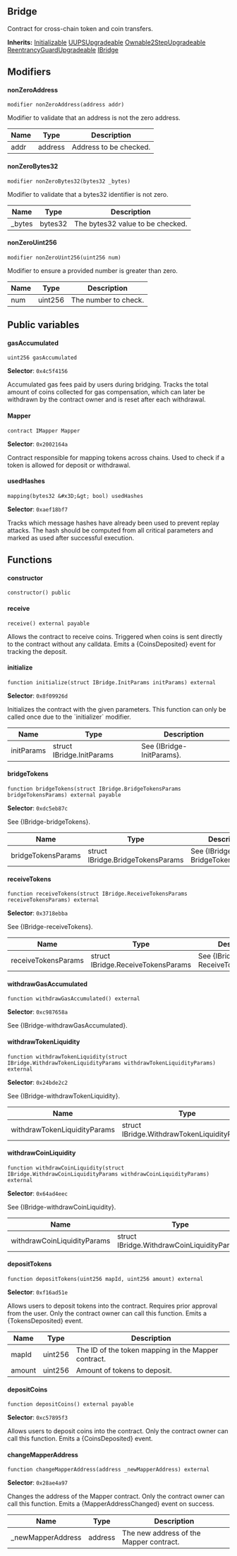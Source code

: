 

## Bridge

Contract for cross-chain token and coin transfers.

**Inherits:** [Initializable](../../../../@openzeppelin/contracts-upgradeable/proxy/utils/Initializable.md) [UUPSUpgradeable](../../../../@openzeppelin/contracts-upgradeable/proxy/utils/UUPSUpgradeable.md) [Ownable2StepUpgradeable](../../../../@openzeppelin/contracts-upgradeable/access/Ownable2StepUpgradeable.md) [ReentrancyGuardUpgradeable](../../../../@openzeppelin/contracts-upgradeable/security/ReentrancyGuardUpgradeable.md) [IBridge](interfaces/IBridge.md)
## Modifiers
#### nonZeroAddress

```solidity
modifier nonZeroAddress(address addr)
```

Modifier to validate that an address is not the zero address.

| Name | Type | Description |
| ---- | ---- | ----------- |
| addr | address | Address to be checked. |

#### nonZeroBytes32

```solidity
modifier nonZeroBytes32(bytes32 _bytes)
```

Modifier to validate that a bytes32 identifier is not zero.

| Name | Type | Description |
| ---- | ---- | ----------- |
| _bytes | bytes32 | The bytes32 value to be checked. |

#### nonZeroUint256

```solidity
modifier nonZeroUint256(uint256 num)
```

Modifier to ensure a provided number is greater than zero.

| Name | Type | Description |
| ---- | ---- | ----------- |
| num | uint256 | The number to check. |

## Public variables
#### gasAccumulated
```solidity
uint256 gasAccumulated
```
**Selector**: `0x4c5f4156`

Accumulated gas fees paid by users during bridging.
Tracks the total amount of coins collected for gas compensation,
which can later be withdrawn by the contract owner and is reset after each withdrawal.

#### Mapper
```solidity
contract IMapper Mapper
```
**Selector**: `0x2002164a`

Contract responsible for mapping tokens across chains.
Used to check if a token is allowed for deposit or withdrawal.

#### usedHashes
```solidity
mapping(bytes32 &#x3D;&gt; bool) usedHashes
```
**Selector**: `0xaef18bf7`

Tracks which message hashes have already been used to prevent replay attacks.
The hash should be computed from all critical parameters and marked as used after successful execution.

## Functions
#### constructor

```solidity
constructor() public
```

#### receive

```solidity
receive() external payable
```

Allows the contract to receive coins.
Triggered when coins is sent directly to the contract without any calldata.
Emits a {CoinsDeposited} event for tracking the deposit.

#### initialize

```solidity
function initialize(struct IBridge.InitParams initParams) external
```
**Selector**: `0x8f09926d`

Initializes the contract with the given parameters.
This function can only be called once due to the &#x60;initializer&#x60; modifier.

| Name | Type | Description |
| ---- | ---- | ----------- |
| initParams | struct IBridge.InitParams | See {IBridge-InitParams}. |

#### bridgeTokens

```solidity
function bridgeTokens(struct IBridge.BridgeTokensParams bridgeTokensParams) external payable
```
**Selector**: `0xdc5eb87c`

See {IBridge-bridgeTokens}.

| Name | Type | Description |
| ---- | ---- | ----------- |
| bridgeTokensParams | struct IBridge.BridgeTokensParams | See {IBridge-BridgeTokensParams}. |

#### receiveTokens

```solidity
function receiveTokens(struct IBridge.ReceiveTokensParams receiveTokensParams) external
```
**Selector**: `0x3718ebba`

See {IBridge-receiveTokens}.

| Name | Type | Description |
| ---- | ---- | ----------- |
| receiveTokensParams | struct IBridge.ReceiveTokensParams | See {IBridge-ReceiveTokensParams}. |

#### withdrawGasAccumulated

```solidity
function withdrawGasAccumulated() external
```
**Selector**: `0xc987658a`

See {IBridge-withdrawGasAccumulated}.

#### withdrawTokenLiquidity

```solidity
function withdrawTokenLiquidity(struct IBridge.WithdrawTokenLiquidityParams withdrawTokenLiquidityParams) external
```
**Selector**: `0x24bde2c2`

See {IBridge-withdrawTokenLiquidity}.

| Name | Type | Description |
| ---- | ---- | ----------- |
| withdrawTokenLiquidityParams | struct IBridge.WithdrawTokenLiquidityParams | See {IBridge-WithdrawTokenLiquidityParams}. |

#### withdrawCoinLiquidity

```solidity
function withdrawCoinLiquidity(struct IBridge.WithdrawCoinLiquidityParams withdrawCoinLiquidityParams) external
```
**Selector**: `0x64ad4eec`

See {IBridge-withdrawCoinLiquidity}.

| Name | Type | Description |
| ---- | ---- | ----------- |
| withdrawCoinLiquidityParams | struct IBridge.WithdrawCoinLiquidityParams | See {IBridge-WithdrawCoinLiquidityParams}. |

#### depositTokens

```solidity
function depositTokens(uint256 mapId, uint256 amount) external
```
**Selector**: `0xf16ad51e`

Allows users to deposit tokens into the contract.
Requires prior approval from the user.
Only the contract owner can call this function.
Emits a {TokensDeposited} event.

| Name | Type | Description |
| ---- | ---- | ----------- |
| mapId | uint256 | The ID of the token mapping in the Mapper contract. |
| amount | uint256 | Amount of tokens to deposit. |

#### depositCoins

```solidity
function depositCoins() external payable
```
**Selector**: `0xc57895f3`

Allows users to deposit coins into the contract.
Only the contract owner can call this function.
Emits a {CoinsDeposited} event.

#### changeMapperAddress

```solidity
function changeMapperAddress(address _newMapperAddress) external
```
**Selector**: `0x28ae4a97`

Changes the address of the Mapper contract.
Only the contract owner can call this function.
Emits a {MapperAddressChanged} event on success.

| Name | Type | Description |
| ---- | ---- | ----------- |
| _newMapperAddress | address | The new address of the Mapper contract. |

